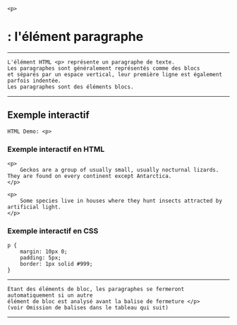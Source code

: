     <p> 
# **: l'élément paragraphe**

---


    L'élément HTML <p> représente un paragraphe de texte. 
    Les paragraphes sont généralement représentés comme des blocs 
    et séparés par un espace vertical, leur première ligne est également parfois indentée. 
    Les paragraphes sont des éléments blocs.

---

## **Exemple interactif**
    HTML Demo: <p>
### **Exemple interactif en HTML**
    <p>
        Geckos are a group of usually small, usually nocturnal lizards. They are found on every continent except Antarctica.
    </p>

    <p>
        Some species live in houses where they hunt insects attracted by artificial light.
    </p>


### **Exemple interactif en CSS**
    p {
        margin: 10px 0;
        padding: 5px;
        border: 1px solid #999;
    }

---


    Étant des éléments de bloc, les paragraphes se fermeront automatiquement si un autre 
    élément de bloc est analysé avant la balise de fermeture </p> 
    (voir Omission de balises dans le tableau qui suit)

 ---